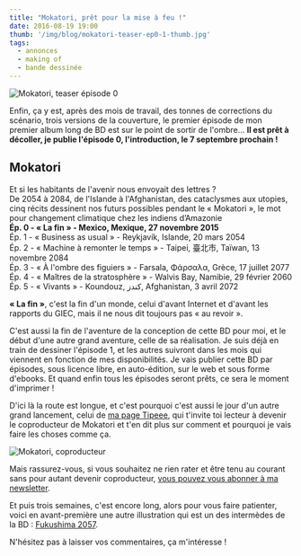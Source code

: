 ```yaml
---
title: "Mokatori, prêt pour la mise à feu !"
date: 2016-08-19 19:00
thumb: '/img/blog/mokatori-teaser-ep0-1-thumb.jpg'
tags:
  - annonces
  - making of
  - bande dessinée
---
```


![Mokatori, teaser épisode 0](/img/blog/mokatori-teaser-ep0-1-thumb.jpg)

Enfin, ça y est, après des mois de travail, des tonnes de corrections du scénario, trois versions de la couverture, le premier épisode de mon premier album long de BD est sur le point de sortir de l'ombre…
**Il est prêt à décoller, je publie l'épisode 0, l'introduction, le 7 septembre prochain !**

## Mokatori
Et si les habitants de l'avenir nous envoyait des lettres ?  
De 2054 à 2084, de l'Islande à l'Afghanistan, des cataclysmes aux utopies, cinq récits dessinent nos futurs possibles pendant le « Mokatori », le mot pour changement climatique chez les indiens d’Amazonie  
**Ép. 0 - « La fin » - Mexico, Mexique, 27 novembre 2015**  
Ép. 1 - « Business as usual » - Reykjavík, Islande, 20 mars 2054  
Ép. 2 - « Machine à remonter le temps » - Taipei, 臺北市, Taïwan, 13 novembre 2084  
Ép. 3 - « À l'ombre des figuiers » - Farsala, Φάρσαλα, Grèce, 17 juillet 2077   
Ép. 4 - « Maîtres de la stratosphère » - Walvis Bay, Namibie, 29 février 2060  
Ép. 5 - « Vivants » - Koundouz, کندز, Afghanistan, 3 avril 2072  

**« La fin »**, c'est la fin d'un monde, celui d'avant Internet et d'avant les rapports du GIEC, mais il ne nous dit toujours pas « au revoir ».

C'est aussi la fin de l'aventure de la conception de cette BD pour moi, et le début d'une autre grand aventure, celle de sa réalisation. Je suis déjà en train de dessiner l'épisode 1, et les autres suivront dans les mois qui viennent en fonction de mes disponibilités. Je vais publier cette BD par épisodes, sous licence libre, en auto-édition, sur le web et sous forme d'ebooks. Et quand enfin tous les épisodes seront prêts, ce sera le moment d'imprimer !

D'ici là la route est longue, et c'est pourquoi c'est aussi le jour d'un autre grand lancement, celui de [ma page Tipeee](https://www.tipeee.com/nylnook), qui t'invite toi lecteur à devenir le coproducteur de Mokatori et t'en dit plus sur comment et pourquoi je vais faire les choses comme ça.

![Mokatori, coproducteur](/website-img/support/coproducteur-thumb.jpg)

Mais rassurez-vous, si vous souhaitez ne rien rater et être tenu au courant sans pour autant devenir coproducteur, [vous pouvez vous abonner à ma newsletter](https://gumroad.com/nylnook/follow).

Et puis trois semaines, c'est encore long, alors pour vous faire patienter, voici en avant-première une autre illustration qui est un des intermèdes de la BD : [Fukushima 2057](../../img/fukushima-2057).

N'hésitez pas à laisser vos commentaires, ça m'intéresse !
